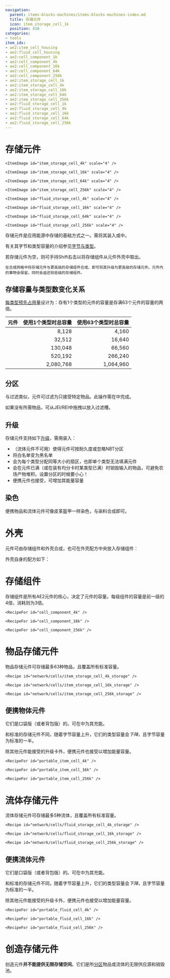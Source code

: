 ```yaml
---
navigation:
  parent: items-blocks-machines/items-blocks-machines-index.md
  title: 存储元件
  icon: item_storage_cell_1k
  position: 410
categories:
- tools
item_ids:
- ae2:item_cell_housing
- ae2:fluid_cell_housing
- ae2:cell_component_1k
- ae2:cell_component_4k
- ae2:cell_component_16k
- ae2:cell_component_64k
- ae2:cell_component_256k
- ae2:item_storage_cell_1k
- ae2:item_storage_cell_4k
- ae2:item_storage_cell_16k
- ae2:item_storage_cell_64k
- ae2:item_storage_cell_256k
- ae2:fluid_storage_cell_1k
- ae2:fluid_storage_cell_4k
- ae2:fluid_storage_cell_16k
- ae2:fluid_storage_cell_64k
- ae2:fluid_storage_cell_256k
---
```


# 存储元件

<Column>
  <Row>
    <ItemImage id="item_storage_cell_1k" scale="4" />

    <ItemImage id="item_storage_cell_4k" scale="4" />

    <ItemImage id="item_storage_cell_16k" scale="4" />

    <ItemImage id="item_storage_cell_64k" scale="4" />

    <ItemImage id="item_storage_cell_256k" scale="4" />
  </Row>

  <Row>
    <ItemImage id="fluid_storage_cell_1k" scale="4" />

    <ItemImage id="fluid_storage_cell_4k" scale="4" />

    <ItemImage id="fluid_storage_cell_16k" scale="4" />

    <ItemImage id="fluid_storage_cell_64k" scale="4" />

    <ItemImage id="fluid_storage_cell_256k" scale="4" />
  </Row>
</Column>

存储元件是应用能源中存储的基础方式之一。需将其装入<ItemLink id="drive" />或<ItemLink id="chest" />中。

有关其字节和类型容量的介绍参见[字节与类型](../ae2-mechanics/bytes-and-types.md)。

若存储元件为空，则可手持Shift右击以将存储组件从元件外壳中取出。

<Row>
    <Recipe id="upgrade/item_storage_cell_1k_to_4k" />

    在合成网格中将存储元件与更高级的存储组件合成，即可将其升级为更高级的存储元件。元件内的事物会保留，同时会返还较低级的存储组件。
</Row>

## 存储容量与类型数变化关系

[每类型预先占用量](../ae2-mechanics/bytes-and-types.md)设计为：存有1个类型的元件的容量是存满63个元件的容量的两倍。

| 元件                                     |                       使用1个类型时总容量 |                        使用63个类型时总容量 |
| ---------------------------------------- | ----------------------------------------: | ------------------------------------------: |
| <ItemLink id="item_storage_cell_1k" />   |                                     8,128 |                                       4,160 |
| <ItemLink id="item_storage_cell_4k" />   |                                    32,512 |                                      16,640 |
| <ItemLink id="item_storage_cell_16k" />  |                                   130,048 |                                      66,560 |
| <ItemLink id="item_storage_cell_64k" />  |                                   520,192 |                                     266,240 |
| <ItemLink id="item_storage_cell_256k" /> |                                 2,080,768 |                                   1,064,960 |


## 分区

与过滤<ItemLink id="storage_bus" />类似，元件可过滤为只接受特定物品。此操作需在<ItemLink id="cell_workbench" />中完成。

如果没有所需物品，可从JEI/REI中拖拽以放入过滤槽。

## 升级

存储元件支持如下[升级](upgrade_cards.md)，需用<ItemLink id="cell_workbench" />装入：

*   <ItemLink id="fuzzy_card" />（流体元件不可用）使得元件可按耐久度或忽略NBT分区
*   <ItemLink id="inverter_card" />将白名单变为黑名单
*   <ItemLink id="equal_distribution_card" />会为每个类型分配同等大小的扇区，也即单个类型无法填满元件
*   <ItemLink id="void_card" />会在元件已满（或在装有均分卡时某类型已满）时销毁输入的物品，可避免农场产物堆积。设置分区的时候要小心！
*   便携元件也接受<ItemLink id="energy_card" />，可增加其能量容量

## 染色

便携物品和流体元件可像皮革盔甲一样染色，与染料合成即可。

# 外壳

元件可由存储组件和外壳合成，也可在外壳配方中央放入存储组件：

<Row>
  <Recipe id="network/cells/item_storage_cell_1k" />

  <Recipe id="network/cells/item_storage_cell_1k_storage" />
</Row>

外壳自身的配方如下：

<Row>
  <RecipeFor id="item_cell_housing" />

  <RecipeFor id="fluid_cell_housing" />
</Row>

# 存储组件

存储组件是所有AE2元件的核心，决定了元件的容量。每级组件的容量是前一级的4倍，消耗则为3倍。

<Column>
  <Row>
    <RecipeFor id="cell_component_1k" />

    <RecipeFor id="cell_component_4k" />

    <RecipeFor id="cell_component_16k" />
  </Row>

  <Row>
    <RecipeFor id="cell_component_64k" />

    <RecipeFor id="cell_component_256k" />
  </Row>
</Column>

# 物品存储元件

物品存储元件可存储最多63种物品，且覆盖所有标准容量。

<Column>
  <Row>
    <Recipe id="network/cells/item_storage_cell_1k_storage" />

    <Recipe id="network/cells/item_storage_cell_4k_storage" />

    <Recipe id="network/cells/item_storage_cell_16k_storage" />
  </Row>

  <Row>
    <Recipe id="network/cells/item_storage_cell_64k_storage" />

    <Recipe id="network/cells/item_storage_cell_256k_storage" />
  </Row>
</Column>

## 便携物体元件

它们是口袋版（或者背包版）的<ItemLink id="chest" />。可在<ItemLink id="charger" />中为其充能。

和标准的存储元件不同，随着字节容量上升，它们的类型容量会*下降*，且字节容量为标准的一半。

除其他元件能接受的升级卡外，便携元件也接受<ItemLink id="energy_card" />以增加能量容量。

<Column>
  <Row>
    <RecipeFor id="portable_item_cell_1k" />

    <RecipeFor id="portable_item_cell_4k" />

    <RecipeFor id="portable_item_cell_16k" />
  </Row>

  <Row>
    <RecipeFor id="portable_item_cell_64k" />

    <RecipeFor id="portable_item_cell_256k" />
  </Row>
</Column>

# 流体存储元件

流体存储元件可存储最多5种流体，且覆盖所有标准容量。

<Column>
  <Row>
    <Recipe id="network/cells/fluid_storage_cell_1k_storage" />

    <Recipe id="network/cells/fluid_storage_cell_4k_storage" />

    <Recipe id="network/cells/fluid_storage_cell_16k_storage" />
  </Row>

  <Row>
    <Recipe id="network/cells/fluid_storage_cell_64k_storage" />

    <Recipe id="network/cells/fluid_storage_cell_256k_storage" />
  </Row>
</Column>

## 便携流体元件

它们是口袋版（或者背包版）的<ItemLink id="chest" />。可在<ItemLink id="charger" />中为其充能。

和标准的存储元件不同，随着字节容量上升，它们的类型容量会*下降*，且字节容量为标准的一半。

除其他元件能接受的升级卡外，便携元件也接受<ItemLink id="energy_card" />以增加能量容量。

<Column>
  <Row>
    <RecipeFor id="portable_fluid_cell_1k" />

    <RecipeFor id="portable_fluid_cell_4k" />

    <RecipeFor id="portable_fluid_cell_16k" />
  </Row>

  <Row>
    <RecipeFor id="portable_fluid_cell_64k" />

    <RecipeFor id="portable_fluid_cell_256k" />
  </Row>
</Column>

# 创造存储元件

<Row>
  <ItemImage id="creative_storage_cell" scale="2" />
</Row>

创造元件**并不能提供无限存储空间**。它们是所[分区](cell_workbench.md)物品或流体的无限供应源和销毁池。
